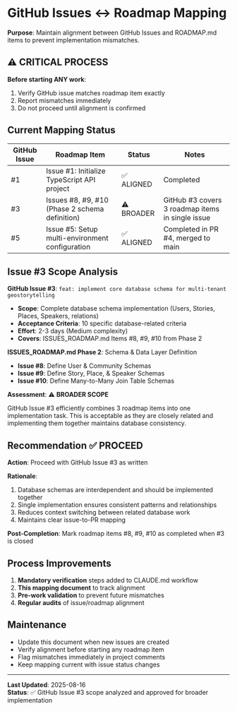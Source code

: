 # GitHub Issues ↔ Roadmap Mapping

**Purpose**: Maintain alignment between GitHub Issues and ROADMAP.md items to prevent implementation mismatches.

## ⚠️ CRITICAL PROCESS

**Before starting ANY work**:

1. Verify GitHub issue matches roadmap item exactly
2. Report mismatches immediately
3. Do not proceed until alignment is confirmed

## Current Mapping Status

| GitHub Issue | Roadmap Item                                    | Status     | Notes                                            |
| ------------ | ----------------------------------------------- | ---------- | ------------------------------------------------ |
| #1           | Issue #1: Initialize TypeScript API project     | ✅ ALIGNED | Completed                                        |
| #3           | Issues #8, #9, #10 (Phase 2 schema definition)  | ⚠️ BROADER | GitHub #3 covers 3 roadmap items in single issue |
| #5           | Issue #5: Setup multi-environment configuration | ✅ ALIGNED | Completed in PR #4, merged to main               |

## Issue #3 Scope Analysis

**GitHub Issue #3**: `feat: implement core database schema for multi-tenant geostorytelling`

- **Scope**: Complete database schema implementation (Users, Stories, Places, Speakers, relations)
- **Acceptance Criteria**: 10 specific database-related criteria
- **Effort**: 2-3 days (Medium complexity)
- **Covers**: ISSUES_ROADMAP.md Items #8, #9, #10 from Phase 2

**ISSUES_ROADMAP.md Phase 2**: Schema & Data Layer Definition

- **Issue #8**: Define User & Community Schemas
- **Issue #9**: Define Story, Place, & Speaker Schemas
- **Issue #10**: Define Many-to-Many Join Table Schemas

**Assessment**: ⚠️ **BROADER SCOPE**

GitHub Issue #3 efficiently combines 3 roadmap items into one implementation task. This is acceptable as they are closely related and implementing them together maintains database consistency.

## Recommendation ✅ PROCEED

**Action**: Proceed with GitHub Issue #3 as written

**Rationale**:

1. Database schemas are interdependent and should be implemented together
2. Single implementation ensures consistent patterns and relationships
3. Reduces context switching between related database work
4. Maintains clear issue-to-PR mapping

**Post-Completion**: Mark roadmap items #8, #9, #10 as completed when #3 is closed

## Process Improvements

1. **Mandatory verification** steps added to CLAUDE.md workflow
2. **This mapping document** to track alignment
3. **Pre-work validation** to prevent future mismatches
4. **Regular audits** of issue/roadmap alignment

## Maintenance

- Update this document when new issues are created
- Verify alignment before starting any roadmap item
- Flag mismatches immediately in project comments
- Keep mapping current with issue status changes

---

**Last Updated**: 2025-08-16  
**Status**: ✅ GitHub Issue #3 scope analyzed and approved for broader implementation
